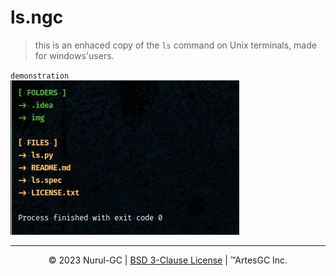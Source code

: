 # ls.ngc

> this is an enhaced copy of the `ls` command on Unix terminals, made for windows'users.

`demonstration` \
![demo-1](img/1.png)

---

<div align="center">

&copy; 2023 Nurul-GC | [BSD 3-Clause License](LICENSE.txt) | &trade;ArtesGC Inc.

</div>
